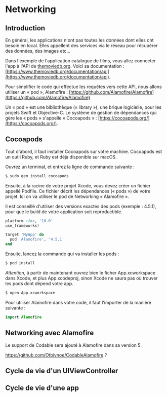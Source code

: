 # Networking

## Introduction

En général, les applications n'ont pas toutes les données dont elles ont besoin en local. Elles appellent des services via le réseau pour récupérer des données, des images etc...

Dans l'exemple de l'application catalogue de films, vous allez connecter l'app à l'API de [themoviedb.org](https://www.themoviedb.org/). Voici sa documentation : [https://www.themoviedb.org/documentation/api](https://www.themoviedb.org/documentation/api).

Pour simplifier le code qui effectue les requêtes vers cette API, nous allons utiliser un « pod », Alamofire : [https://github.com/Alamofire/Alamofire](https://github.com/Alamofire/Alamofire)

Un « pod » est une bibliothèque (« library »), une brique logicielle, pour les projets Swift et Objective-C.
Le système de gestion de dépendances qui gère les « pods » s'appelle « Cocoapods » : [https://cocoapods.org/](https://cocoapods.org/).

## Cocoapods

Tout d'abord, il faut installer Cocoapods sur votre machine. Cocoapods est un outil Ruby, et Ruby est déjà disponible sur macOS.

Ouvrez un terminal, et entrez la ligne de commande suivante :

```bash
$ sudo gem install cocoapods
```

Ensuite, à la racine de votre projet Xcode, vous devez créer un fichier appellé Podfile. Ce fichier décrit les dépendances (« pods ») de votre projet.
Ici on va utiliser le pod de Networking « Alamofire ».

Il est conseillé d'utiliser des versions exactes des pods (exemple : 4.5.1), pour que le build de votre application soit reproductible.

```ruby
platform :ios, '10.0'
use_frameworks!

target 'MyApp' do
  pod 'Alamofire', '4.5.1'
end
```

Ensuite, lancez la commande qui va installer les pods :

```bash
$ pod install
```

*Attention*, à partir de maintenant ouvrez bien le ficher App.xcworkspace dans Xcode, et plus App.xcodeproj, sinon Xcode ne saura pas où trouver les pods dont dépend votre app.

```bash
$ open App.xcworkspace
```

Pour utiliser Alamofire dans votre code, il faut l'importer de la manière suivante :

```swift
import Alamofire
```

## Networking avec Alamofire

Le support de Codable sera ajouté à Alamofire dans sa version 5.

https://github.com/Otbivnoe/CodableAlamofire ?

## Cycle de vie d'un UIViewController

## Cycle de vie d'une app
